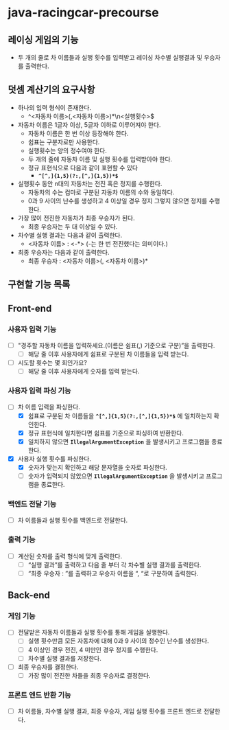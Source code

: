 # java-racingcar-precourse

## 레이싱 게임의 기능

- 두 개의 줄로 차 이름들과 실행 횟수를 입력받고 레이싱 차수별 실행결과 및 우승자를 출력한다.

## 덧셈 계산기의 요구사항

- 하나의 입력 형식이 존재한다.
    - ^<자동차 이름>(,<자동차 이름>)*\n<실행횟수>$
- 자동차 이름은 1글자 이상, 5글자 이하로 이루어져야 한다.
    - 자동차 이름은 한 번 이상 등장해야 한다.
    - 쉼표는 구분자로만 사용한다.
    - 실행횟수는 양의 정수여야 한다.
    - 두 개의 줄에 자동차 이름 및 실행 횟수를 입력받아야 한다.
    - 정규 표현식으로 다음과 같이 표현할 수 있다
        - **`^[^,]{1,5}(?:,[^,]{1,5})*$`**
- 실행횟수 동안 n대의 자동차는 전진 혹은 정지를 수행한다.
    - 자동차의 수는 컴마로 구분된 자동차 이름의 수와 동일하다.
    - 0과 9 사이의 난수를 생성하고 4 이상일 경우 정지 그렇지 않으면 정지를 수행한다.
- 가장 많이 전진한 자동차가 최종 우승자가 된다.
    - 최종 우승자는 두 대 이상일 수 있다.
- 차수별 실행 결과는 다음과 같이 출력한다.
    - <자동차 이름> : <-*> (-는 한 번 전진했다는 의미이다.)
- 최종 우승자는 다음과 같이 출력한다.
    - 최종 우승자 : <자동차 이름>(, <자동차 이름>)*

## 구현할 기능 목록

## Front-end

### 사용자 입력 기능

- [ ]  "경주할 자동차 이름을 입력하세요.(이름은 쉼표(,) 기준으로 구분)”을 출력한다.
    - [ ]  해당 줄 이후 사용자에게 쉼표로 구분된 차 이름들을 입력 받는다.
- [ ]  시도할 횟수는 몇 회인가요?
    - [ ]  해당 줄 이후 사용자에게 숫자를 입력 받는다.

### 사용자 입력 파싱 기능

- [ ]  차 이름 입력을 파싱한다.
    - [x]  쉼표로 구분된 차 이름들을 **`^[^,]{1,5}(?:,[^,]{1,5})*$`** 에 일치하는지 확인한다.
    - [x]  정규 표현식에 일치한다면 쉼표를 기준으로 파싱하여 반환한다.
    - [x]  일치하지 않으면 **`IllegalArgumentException`** 을 발생시키고 프로그램을 종료한다.
- [x]  사용자 실행 횟수를 파싱한다.
    - [x]  숫자가 맞는지 확인하고 해당 문자열을 숫자로 파싱한다.
    - [ ]  숫자가 입력되지 않았으면 **`IllegalArgumentException`** 을 발생시키고 프로그램을 종료한다.

### 백엔드 전달 기능

- [ ]  차 이름들과 실행 횟수를 백엔드로 전달한다.

### 출력 기능

- [ ]  계산된 숫자를 출력 형식에 맞게 출력한다.
    - [ ]  “실행 결과”를 출력하고 다음 줄 부터 각 차수별 실행 결과를 출력한다.
    - [ ]  “최종 우승자 : ”를 출력하고 우승자 이름을 “, “로 구분하여 출력한다.

## Back-end

### 게임 기능

- [ ]  전달받은 자동차 이름들과 실행 횟수를 통해 게임을 실행한다.
    - [ ]  실행 횟수만큼 모든 자동차에 대해 0과 9 사이의 정수인 난수를 생성한다.
    - [ ]  4 이상인 경우 전진, 4 미만인 경우 정지를 수행한다.
    - [ ]  차수별 실행 결과를 저장한다.
- [ ]  최종 우승자를 결정한다.
    - [ ]  가장 많이 전진한 차들을 최종 우승자로 결정한다.

### 프론트 엔드 반환 기능

- [ ]  차 이름들, 차수별 실행 결과, 최종 우승자, 게임 실행 횟수를 프론트 엔드로 전달한다.